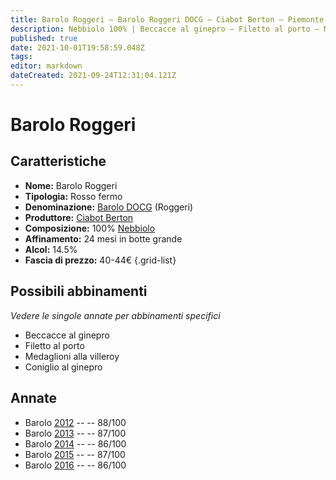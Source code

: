 ```yaml
---
title: Barolo Roggeri – Barolo Roggeri DOCG – Ciabot Berton – Piemonte (IT) – 40-44€ – 3★
description: Nebbiolo 100% | Beccacce al ginepro – Filetto al porto – Medaglioni alla villeroy – Coniglio al ginepro
published: true
date: 2021-10-01T19:58:59.048Z
tags: 
editor: markdown
dateCreated: 2021-09-24T12:31:04.121Z
---
```


 # Barolo Roggeri

## Caratteristiche
- **Nome:** Barolo Roggeri
- **Tipologia:** Rosso fermo
- **Denominazione:** [Barolo DOCG](/denominazioni/Italia/Piemonte/DOCG/Barolo) (Roggeri)
- **Produttore:** [Ciabot Berton](/produttori/Italia/Piemonte/Ciabot-Berton)
- **Composizione:** 100% [Nebbiolo](/vitigni/Italia/nebbiolo)
- **Affinamento:** 24 mesi in botte grande
- **Alcol:** 14.5%
- **Fascia di prezzo:** 40-44€
{.grid-list}



## Possibili abbinamenti
*Vedere le singole annate per abbinamenti specifici*

- Beccacce al ginepro
- Filetto al porto
- Medaglioni alla villeroy
- Coniglio al ginepro

## Annate
- Barolo [2012](vini/Italia/Piemonte/Ciabot-Berton/Barolo-Roggeri/2012) -- <span class="star-3"></span> -- 88/100
- Barolo [2013](vini/Italia/Piemonte/Ciabot-Berton/Barolo-Roggeri/2013) -- <span class="star-3"></span> -- 87/100
- Barolo [2014](vini/Italia/Piemonte/Ciabot-Berton/Barolo-Roggeri/2014) -- <span class="star-3"></span> -- 86/100
- Barolo [2015](vini/Italia/Piemonte/Ciabot-Berton/Barolo-Roggeri/2015) -- <span class="star-3"></span> -- 87/100
- Barolo [2016](vini/Italia/Piemonte/Ciabot-Berton/Barolo-Roggeri/2016) -- <span class="star-3"></span> -- 86/100